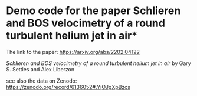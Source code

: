 # Demo code for the paper Schlieren and BOS velocimetry of a round turbulent helium jet in air*

The link to the paper: https://arxiv.org/abs/2202.04122 

*Schlieren and BOS velocimetry of a round turbulent helium jet in air* by Gary S. Settles and Alex Liberzon

see also the data on Zenodo: https://zenodo.org/record/6136052#.YjOJgXpBzcs 



